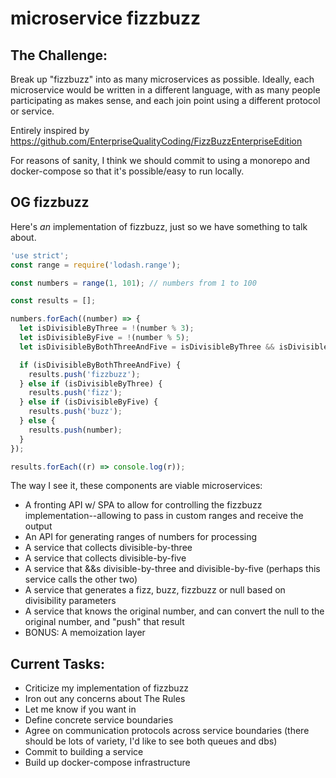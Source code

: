 # microservice fizzbuzz

## The Challenge:

Break up "fizzbuzz" into as many microservices as possible. Ideally, each
microservice would be written in a different language, with as many people
participating as makes sense, and each join point using a different protocol
or service.

Entirely inspired by https://github.com/EnterpriseQualityCoding/FizzBuzzEnterpriseEdition

For reasons of sanity, I think we should commit to using a monorepo and
docker-compose so that it's possible/easy to run locally.

## OG fizzbuzz

Here's *an* implementation of fizzbuzz, just so we have something to talk
about.

```js
'use strict';
const range = require('lodash.range');

const numbers = range(1, 101); // numbers from 1 to 100

const results = [];

numbers.forEach((number) => {
  let isDivisibleByThree = !(number % 3);
  let isDivisibleByFive = !(number % 5);
  let isDivisibleByBothThreeAndFive = isDivisibleByThree && isDivisibleByFive;

  if (isDivisibleByBothThreeAndFive) {
    results.push('fizzbuzz');
  } else if (isDivisibleByThree) {
    results.push('fizz');
  } else if (isDivisibleByFive) {
    results.push('buzz');
  } else {
    results.push(number);
  }
});

results.forEach((r) => console.log(r));
```

The way I see it, these components are viable microservices:

* A fronting API w/ SPA to allow for controlling the fizzbuzz
  implementation--allowing to pass in custom ranges and receive the output
* An API for generating ranges of numbers for processing
* A service that collects divisible-by-three
* A service that collects divisible-by-five
* A service that &&s divisible-by-three and divisible-by-five (perhaps this
  service calls the other two)
* A service that generates a fizz, buzz, fizzbuzz or null based on divisibility
  parameters
* A service that knows the original number, and can convert the null to the original number, and "push" that result
* BONUS: A memoization layer

## Current Tasks:

* Criticize my implementation of fizzbuzz
* Iron out any concerns about The Rules
* Let me know if you want in
* Define concrete service boundaries
* Agree on communication protocols across service boundaries (there should be lots of variety, I'd like to see both queues and dbs)
* Commit to building a service
* Build up docker-compose infrastructure
